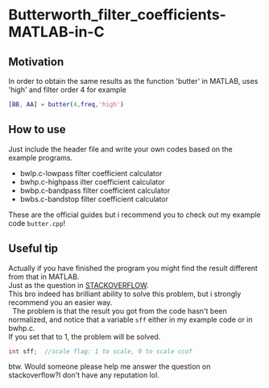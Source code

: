 # Butterworth_filter_coefficients-MATLAB-in-C
## Motivation 
In order to obtain the same results as the function 'butter' in MATLAB, uses 'high' and filter order 4 for example
```MATLAB
[BB, AA] = butter(4,freq,'high')
```
## How to use
Just include the header file and write your own codes based on the example programs.
- bwlp.c-lowpass filter coefficient calculator<br />
- bwhp.c-highpass ilter coefficient calculator<br />
- bwbp.c-bandpass filter coefficient calculator<br />
- bwbs.c-bandstop filter coefficient calculator

These are the official guides but i recommend you to check out my example code `butter.cpp`!
## Useful tip
Actually if you have finished the program you might find the result different from that in MATLAB.
<br />
Just as the question in [STACKOVERFLOW](https://stackoverflow.com/questions/10373184/bandpass-butterworth-filter-implementation-in-c).
<br />
This bro indeed has brilliant ability to solve this problem, but i strongly recommend you an easier way.
<br />  
The problem is that the result you got from the code hasn't been normalized, and notice that a variable `sff` either in my example code or in bwhp.c.
<br />
If you set that to 1, the problem will be solved.
```c++
int sff;  //scale flag: 1 to scale, 0 to scale ccof
```
btw. Would someone please help me answer the question on stackoverflow?I don't have any reputation lol.
